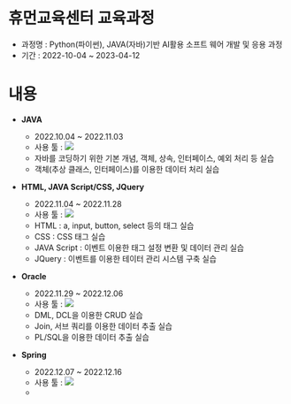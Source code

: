 # 휴먼교육센터 교육과정

- 과정명 : Python(파이썬), JAVA(자바)기반 AI활용 소프트 웨어 개발 및 응용 과정
- 기간 : 2022-10-04 ~ 2023-04-12

# 내용
- <b>JAVA</b>
    - 2022.10.04 ~ 2022.11.03
    - 사용 툴 : <img src="https://img.shields.io/badge/Eclips SE-0066CC?style=flat&logo=Eclips SE&logoColor=white"/>
    - 자바를 코딩하기 위한 기본 개념, 객체, 상속, 인터페이스, 예외 처리 등 실습
    - 객체(추상 클래스, 인터페이스)를 이용한 데이터 처리 실습

- <b>HTML, JAVA Script/CSS, JQuery</b>
    - 2022.11.04 ~ 2022.11.28
    - 사용 툴 : <img src="https://img.shields.io/badge/Visual Studio Code-0000CC?style=flat&logo=Visual Studio Code&logoColor=white"/>
    - HTML : a, input, button, select 등의 태그 실습
    - CSS : CSS 태그 실습
    - JAVA Script : 이벤트 이용한 태그 설정 변환 및 데이터 관리 실습
    - JQuery : 이벤트를 이용한 테이터 관리 시스템 구축 실습
    
- <b>Oracle</b>
    - 2022.11.29 ~ 2022.12.06
    - 사용 툴 : <img src="https://img.shields.io/badge/Oracle-000000?style=flat&logo=Oracle&logoColor=red"/>
    - DML, DCL을 이용한 CRUD 실습
    - Join, 서브 쿼리를 이용한 데이터 추출 실습
    - PL/SQL을 이용한 데이터 추출 실습

- <b>Spring</b>
    - 2022.12.07 ~ 2022.12.16
    - 사용 툴 : <img src="https://img.shields.io/badge/Eclips EE-000099?style=flat&logo=Eclips EE&logoColor=white"/>
    - 